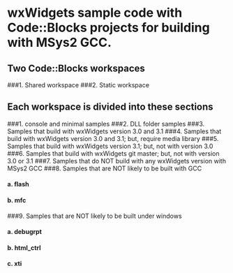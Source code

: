 # wxWidgets sample code with Code::Blocks projects for building with MSys2 GCC.

## Two Code::Blocks workspaces
###1. Shared workspace
###2. Static workspace

## Each workspace is divided into these sections
###1. console and minimal samples
###2. DLL folder samples
###3. Samples that build with wxWidgets version 3.0 and 3.1
###4. Samples that build with wxWidgets version 3.0 and 3.1; but, require media library
###5. Samples that build with wxWidgets version 3.1; but, not with version 3.0
###6. Samples that build with wxWidgets git master; but, not with version 3.0 or 3.1
###7. Samples that do NOT build with any wxWidgets version with MSys2 GCC
###8. Samples that are NOT likely to be built with GCC
####  a. flash
####  b. mfc
###9. Samples that are NOT likely to be built under windows
####  a. debugrpt
####  b. html_ctrl
####  c. xti
